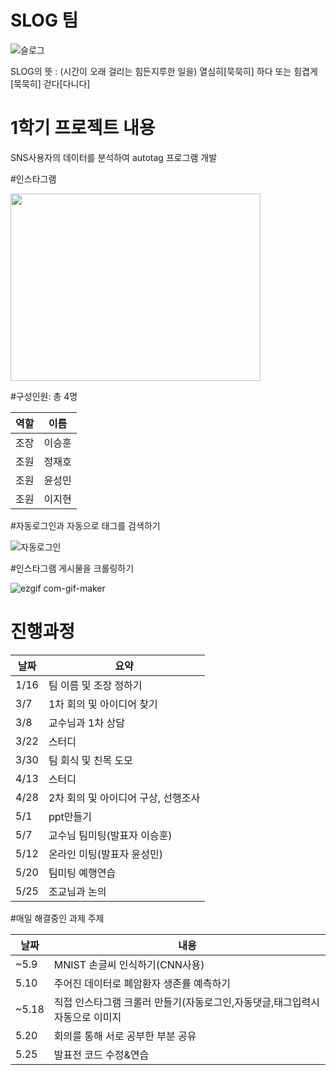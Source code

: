 # SLOG 팀 
![슬로그](https://user-images.githubusercontent.com/80320168/119520172-05dc8380-bdb5-11eb-90c0-670155246297.jpg)

SLOG의 뜻 : (시간이 오래 걸리는 힘든지루한 일을) 열심히[묵묵히] 하다 또는 힘겹게[묵묵히] 걷다[다니다]

# 1학기 프로젝트 내용
SNS사용자의 데이터를 분석하여 autotag 프로그램 개발

#인스타그램

<img src="https://user-images.githubusercontent.com/80320168/119504353-d7f04280-bda6-11eb-855c-d841a7730b8d.jpg"  width="400" height="300">

#구성인원: 총 4명

역할|이름|
---|---|
조장|이승훈|
조원|정재호|
조원|윤성민|
조원|이지현|

#자동로그인과 자동으로 태그를 검색하기

![자동로그인](https://user-images.githubusercontent.com/80320168/119519066-13453e00-bdb4-11eb-8243-11c7bc1e3ed1.gif)

#인스타그램 게시물을 크롤링하기

![ezgif com-gif-maker](https://user-images.githubusercontent.com/80320168/119503688-34069700-bda6-11eb-9eaa-943547a03576.gif)

# 진행과정

날짜| 요약|
---|---|
1/16|팀 이름 및 조장 정하기|
3/7|1차 회의 및 아이디어 찾기|
3/8|교수님과 1차 상담|
3/22|스터디|
3/30|팀 회식 및 친목 도모|
4/13|스터디|
4/28|2차 회의 및 아이디어 구상, 선행조사|
5/1|ppt만들기|
5/7|교수님 팀미팅(발표자 이승훈)|
5/12|온라인 미팅(발표자 윤성민)|
5/20|팀미팅 예행연습|
5/25|조교님과 논의|

#매일 해결중인 과제 주제

날짜| 내용|
---|---|
~5.9|MNIST 손글씨 인식하기(CNN사용)|
5.10|주어진 데이터로 폐암환자 생존률 예측하기|
~5.18|직접 인스타그램 크롤러 만들기(자동로그인,자동댓글,태그입력시 자동으로 이미지
5.20|회의를 통해 서로 공부한 부분 공유|
5.25|발표전 코드 수정&연습|
